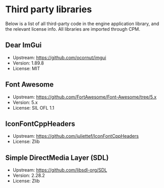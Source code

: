 # Third party libraries
Below is a list of all third-party code in the engine application library, and the relevant license info. All libraries are imported through CPM.

## Dear ImGui
- Upstream: https://github.com/ocornut/imgui
- Version: 1.89.8
- License: MIT
## Font Awesome
- Upstream: https://github.com/FortAwesome/Font-Awesome/tree/5.x
- Version: 5.x
- License: SIL OFL 1.1
## IconFontCppHeaders
- Upstream: https://github.com/juliettef/IconFontCppHeaders
- License: Zlib
## Simple DirectMedia Layer (SDL)
- Upstream: https://github.com/libsdl-org/SDL
- Version: 2.28.2
- License: Zlib